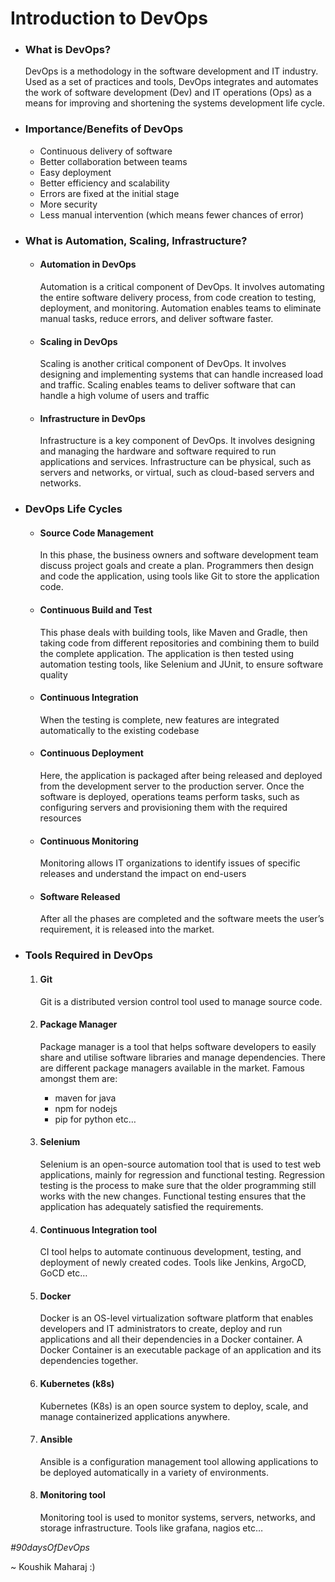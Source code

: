 # Introduction to DevOps

- ### What is DevOps?
  DevOps is a methodology in the software development and IT industry. Used as a set of practices and tools, DevOps integrates and automates the work of software development (Dev) and IT operations (Ops) as a means for improving and shortening the systems development life cycle.
- ### Importance/Benefits of DevOps
  - Continuous delivery of software
  - Better collaboration between teams
  - Easy deployment
  - Better efficiency and scalability
  - Errors are fixed at the initial stage
  - More security
  - Less manual intervention (which means fewer chances of error)
- ### What is Automation, Scaling, Infrastructure?

  - #### Automation in DevOps

    Automation is a critical component of DevOps. It involves automating the entire software delivery process, from code creation to testing, deployment, and monitoring. Automation enables teams to eliminate manual tasks, reduce errors, and deliver software faster.

  - #### Scaling in DevOps

    Scaling is another critical component of DevOps. It involves designing and implementing systems that can handle increased load and traffic. Scaling enables teams to deliver software that can handle a high volume of users and traffic

  - #### Infrastructure in DevOps
    Infrastructure is a key component of DevOps. It involves designing and managing the hardware and software required to run applications and services. Infrastructure can be physical, such as servers and networks, or virtual, such as cloud-based servers and networks.

- ### DevOps Life Cycles
  - #### Source Code Management
    In this phase, the business owners and software development team discuss project goals and create a plan. Programmers then design and code the application, using tools like Git to store the application code.
  - #### Continuous Build and Test
    This phase deals with building tools, like Maven and Gradle, then taking code from different repositories and combining them to build the complete application. The application is then tested using automation testing tools, like Selenium and JUnit, to ensure software quality
  - #### Continuous Integration
    When the testing is complete, new features are integrated automatically to the existing codebase
  - #### Continuous Deployment
    Here, the application is packaged after being released and deployed from the development server to the production server. Once the software is deployed, operations teams perform tasks, such as configuring servers and provisioning them with the required resources
  - #### Continuous Monitoring
    Monitoring allows IT organizations to identify issues of specific releases and understand the impact on end-users
  - #### Software Released
    After all the phases are completed and the software meets the user’s requirement, it is released into the market.
- ### Tools Required in DevOps

  1. #### Git
     Git is a distributed version control tool used to manage source code.
  2. #### Package Manager

     Package manager is a tool that helps software developers to easily share and utilise software libraries and manage dependencies. There are different package managers available in the market. Famous amongst them are:

     - maven for java
     - npm for nodejs
     - pip for python etc…

  3. #### Selenium
     Selenium is an open-source automation tool that is used to test web applications, mainly for regression and functional testing. Regression testing is the process to make sure that the older programming still works with the new changes. Functional testing ensures that the application has adequately satisfied the requirements.
  4. #### Continuous Integration tool
     CI tool helps to automate continuous development, testing, and deployment of newly created codes. Tools like Jenkins, ArgoCD, GoCD etc…
  5. #### Docker
     Docker is an OS-level virtualization software platform that enables developers and IT administrators to create, deploy and run applications and all their dependencies in a Docker container. A Docker Container is an executable package of an application and its dependencies together.
  6. #### Kubernetes (k8s)
     Kubernetes (K8s) is an open source system to deploy, scale, and manage containerized applications anywhere.
  7. #### Ansible
     Ansible is a configuration management tool allowing applications to be deployed automatically in a variety of environments.
  8. #### Monitoring tool
     Monitoring tool is used to monitor systems, servers, networks, and storage infrastructure. Tools like grafana, nagios etc…

_#90daysOfDevOps_

~ Koushik Maharaj :)